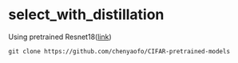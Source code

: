 # select_with_distillation

Using pretrained Resnet18([link](https://github.com/chenyaofo/CIFAR-pretrained-models))
```
git clone https://github.com/chenyaofo/CIFAR-pretrained-models
```
